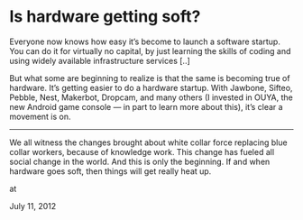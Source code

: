 # Is hardware getting soft?

Everyone now knows how easy it’s become to launch a software startup. 
You can do it for virtually no capital, by just learning the skills of 
coding and using widely available infrastructure services [..]

But what some are beginning to realize is that the same is becoming true
 of hardware. It’s getting easier to do a hardware startup. With 
Jawbone, Sifteo, Pebble, Nest, Makerbot, Dropcam, and many others (I 
invested in OUYA, the new Android game console — in part to learn more 
about this), it’s clear a movement is on.

---

We all witness the changes brought about white collar force replacing blue collar workers, because of knowledge work. This change has fueled all social change in the world. And this is only the beginning. If and when hardware goes soft, then things will get really heat up. 








at

July 11, 2012
















